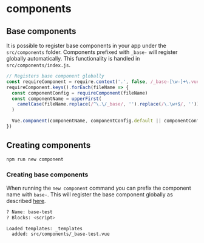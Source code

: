 # components

## Base components
It is possible to register base components in your app under the `src/components` folder. Components prefixed with `_base-` will register globally automatically. This functionality is handled in `src/components/index.js`.
```js
// Registers base component globally
const requireComponent = require.context('.', false, /_base-[\w-]+\.vue$/)
requireComponent.keys().forEach(fileName => {
  const componentConfig = requireComponent(fileName)
  const componentName = upperFirst(
    camelCase(fileName.replace(/^\.\/_base/, '').replace(/\.\w+$/, ''))
  )

  Vue.component(componentName, componentConfig.default || componentConfig)
})
```
## Creating components
```bash
npm run new component
```
### Creating base components
When running the `new component` command you can prefix the component name with `base-`. This will register the base component globally as described [here](#base-components).
```bash
? Name: base-test
? Blocks: <script>

Loaded templates: _templates
  added: src/components/_base-test.vue
```
